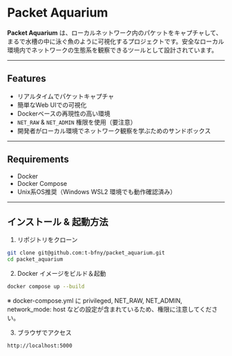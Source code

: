 # Packet Aquarium

**Packet Aquarium** は、ローカルネットワーク内のパケットをキャプチャして、まるで水槽の中に泳ぐ魚のように可視化するプロジェクトです。安全なローカル環境内でネットワークの生態系を観察できるツールとして設計されています。

---

## Features

- リアルタイムでパケットキャプチャ
- 簡単なWeb UIでの可視化
- Dockerベースの再現性の高い環境
- `NET_RAW` & `NET_ADMIN` 権限を使用（要注意）
- 開発者がローカル環境でネットワーク観察を学ぶためのサンドボックス

---

## Requirements

- Docker
- Docker Compose
- Unix系OS推奨（Windows WSL2 環境でも動作確認済み）

---

## インストール & 起動方法

1. リポジトリをクローン

```bash
git clone git@github.com:t-bfny/packet_aquarium.git
cd packet_aquarium
```

2. Docker イメージをビルド＆起動

```bash
docker compose up --build
```
※ docker-compose.yml に privileged, NET_RAW, NET_ADMIN, network_mode: host などの設定が含まれているため、権限に注意してください。

3. ブラウザでアクセス

```bash
http://localhost:5000
```


